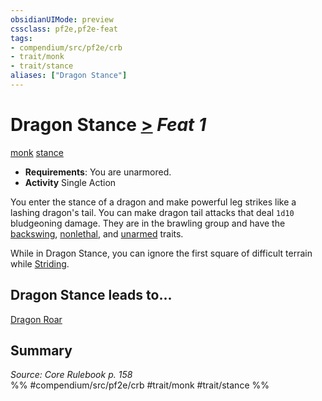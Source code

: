 ```yaml
---
obsidianUIMode: preview
cssclass: pf2e,pf2e-feat
tags:
- compendium/src/pf2e/crb
- trait/monk
- trait/stance
aliases: ["Dragon Stance"]
---
```

# Dragon Stance  [>](rules/core-rulebook/chapter-9-playing-the-game.md#Actions "Single Action") *Feat 1*  
[monk](rules/traits/monk.md)  [stance](rules/traits/stance.md)  

- **Requirements**: You are unarmored.
- **Activity** Single Action

You enter the stance of a dragon and make powerful leg strikes like a lashing dragon's tail. You can make dragon tail attacks that deal `1d10` bludgeoning damage. They are in the brawling group and have the [backswing](rules/traits/backswing.md), [nonlethal](rules/traits/nonlethal.md), and [unarmed](rules/traits/unarmed.md) traits.

While in Dragon Stance, you can ignore the first square of difficult terrain while [Striding](rules/actions/stride.md).

## Dragon Stance leads to...

[Dragon Roar](compendium/feats/dragon-roar.md)

## Summary

*Source: Core Rulebook p. 158*  
%% #compendium/src/pf2e/crb #trait/monk #trait/stance %%